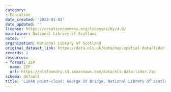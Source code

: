 ```yaml
---
category:
- Education
date_created: '2022-01-01'
date_updated: ''
license: https://creativecommons.org/licenses/by/4.0/
maintainer: National Library of Scotland
notes: ''
organization: National Library of Scotland
original_dataset_link: https://data.nls.uk/data/map-spatial-data/lidar-george-iv-bridge/
records: 1
resources:
- format: ZIP
  name: ZIP
  url: https://nlsfoundry.s3.amazonaws.com/data/nls-data-lidar.zip
schema: default
title: 'LiDAR point-cloud: George IV Bridge, National Library of Scotland'
---
```

